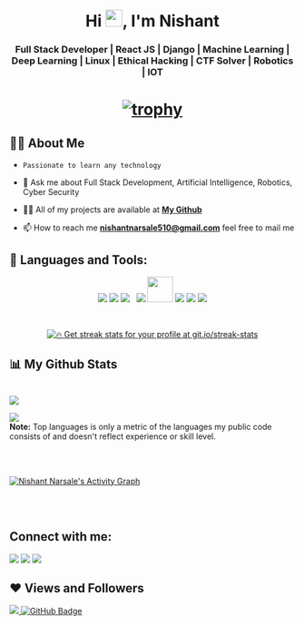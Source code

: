 <h1 align="center">Hi <img src="https://raw.githubusercontent.com/MartinHeinz/MartinHeinz/master/wave.gif" width="30px">, I'm Nishant</h1>
<h3 align="center"> Full Stack Developer | React JS | Django | Machine Learning | Deep Learning | Linux | Ethical Hacking | CTF Solver | Robotics | IOT </h3>

<h1 align = "center">

[![trophy](https://github-profile-trophy.vercel.app/?username=Ajinkyap331&theme=onedark)](https://github.com/ryo-ma/github-profile-trophy)


</h1>

## 🙋‍♂️ About Me

-     Passionate to learn any technology

- 💬 Ask me about Full Stack Development, Artificial Intelligence, Robotics, Cyber Security

- 👨‍💻 All of my projects are available at **[My Github](https://github.com/Nishant-Narsale?tab=repositories)**

- 📫 How to reach me **nishantnarsale510@gmail.com** feel free to mail me

## 🚀 Languages and Tools:

<p align="center"> 
    <a> <img src="https://img.icons8.com/color/48/000000/django.png"/> </a>
    <a> <img src="https://img.icons8.com/color/48/000000/python--v2.png"/> </a> 
    <a style="padding-right:8px;"  target="_blank"> <img src="https://img.icons8.com/color/48/26e07f/react-native.png"/> </a> 
    <a> <img src="https://img.icons8.com/color/48/26e07f/css3.png"/> </a> 
    <a> <img src="https://img.icons8.com/color/144/26e07f/html-5--v1.png"  width="45" height="45"/> </a>   
    <a> <img src="https://img.icons8.com/color/48/26e07f/flutter.png"/></a>
    <a> <img src="https://img.icons8.com/color/48/000000/firebase.png"/></a>
    <img src="https://img.icons8.com/color/48/000000/dart.png"/>
     
</p>

<br/>

<p align="center">
    <a href="https://github.com/Nishant-Narsale/github-readme-streak-stats">
        <img title="🔥 Get streak stats for your profile at git.io/streak-stats"  src="https://github-readme-streak-stats.herokuapp.com/?user=Nishant-Narsale&theme=black-ice&hide_border=true&stroke=0000&background=060A0CD0"/>
    </a>
</p>

## 📊 My Github Stats

  <br/>
    <a href="https://github.com/Nishant-Narsale/github-readme-stats"><img  src="https://github-readme-stats.vercel.app/api?username=Nishant-Narsale&show_icons=true&count_private=true&theme=react&hide_border=true&bg_color=0D1117" /></a>

  <a href="https://github.com/Nishant-Narsale/github-readme-stats"><img src="https://github-readme-stats.vercel.app/api/top-langs/?username=Nishant-Narsale&langs_count=8&count_private=true&layout=compact&theme=react&hide_border=true&bg_color=0D1117" /></a>
  <br/>
  <b>Note:</b> Top languages is only a metric of the languages my public code consists of and doesn't reflect experience or skill level.


<br/>
<br/>

<a href="https://github.com/Nishant-Narsale/github-readme-activity-graph"><img alt="Nishant Narsale's Activity Graph" src="https://activity-graph.herokuapp.com/graph?username=Nishant-Narsale&bg_color=0D1117&color=5BCDEC&line=5BCDEC&point=FFFFFF&hide_border=true" /></a>

<br/>
<br/>

## Connect with me:
<p align="left">

<a href = "mailto:nishantnarsale510@gmail.com"><img src="https://img.icons8.com/material-outlined/48/ffffff/email.png"/></a>
<a href = "https://www.linkedin.com/in/nishant-narsale-251250204/"><img src="https://img.icons8.com/color/50/000000/linkedin.png"/></a>
<a href = "https://www.instagram.com/nishantnarsale510/"><img src="https://img.icons8.com/fluent/48/000000/instagram-new.png"/></a>

</p>

## ❤ Views and Followers
<a href="https://github.com/Meghna-DAS/github-profile-views-counter">
    <img src="https://komarev.com/ghpvc/?username=Nishant-Narsale">
</a>
<a href="https://github.com/Nishant-Narsale?tab=followers"><img src="https://img.shields.io/github/followers/Ajinkyap331?label=Followers&style=social" alt="GitHub Badge"></a>
